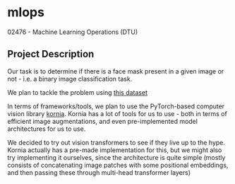 # mlops
02476 - Machine Learning Operations (DTU)

## Project Description
Our task is to determine if there is a face mask present in a given image or not - i.e. a binary image classification task.

We plan to tackle the problem using [this dataset](https://www.kaggle.com/prithwirajmitra/covid-face-mask-detection-dataset)


In terms of frameworks/tools, we plan to use the PyTorch-based computer vision library [kornia](https://github.com/kornia/kornia). Kornia has a lot of tools for us to use - both in terms of efficient image augmentations, and even pre-implemented model architectures for us to use.

We decided to try out vision transformers to see if they live up to the hype. Kornia actually has a pre-made implementation for this, but we might also try implementing it ourselves, since the architecture is quite simple (mostly consists of concatenating image patches with some positional embeddings, and then passing these through multi-head transformer layers)